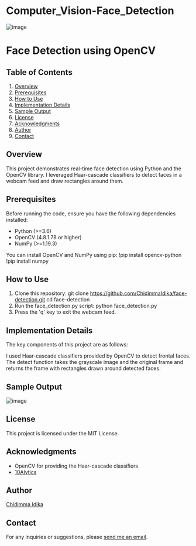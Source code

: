 # Computer_Vision-Face_Detection

![image](https://github.com/ChidimmaIdika/Computer_Vision-Face_Detection/assets/137975543/5e037adc-9712-45ed-9b70-e256d997c788)

# Face Detection using OpenCV

## Table of Contents
1. [Overview](#overview)
2. [Prerequisites](#prerequisites)
3. [How to Use](#how-to-use)
4. [Implementation Details](#implementation-details)
5. [Sample Output](#sample-output)
6. [License](#license)
7. [Acknowledgments](#acknowledgments)
8. [Author](#author)
9. [Contact](#contact)


## Overview
This project demonstrates real-time face detection using Python and the OpenCV library. I leveraged Haar-cascade classifiers to detect faces in a webcam feed and draw rectangles around them.

## Prerequisites
Before running the code, ensure you have the following dependencies installed:

- Python (>=3.6)
- OpenCV (4.8.1.78 or higher)
- NumPy (>=1.19.3)

You can install OpenCV and NumPy using pip:
!pip install opencv-python
!pip install numpy

## How to Use
1. Clone this repository:
git clone https://github.com/ChidimmaIdika/face-detection.git
cd face-detection
2. Run the face_detection.py script:
   python face_detection.py
3. Press the 'q' key to exit the webcam feed.

## Implementation Details
The key components of this project are as follows:

I used Haar-cascade classifiers provided by OpenCV to detect frontal faces.
The detect function takes the grayscale image and the original frame and returns the frame with rectangles drawn around detected faces.

## Sample Output
![image](https://github.com/ChidimmaIdika/Computer_Vision-Face_Detection/assets/137975543/0ea70ac0-31cf-4307-a67d-be684dfb613a)

## License
This project is licensed under the MIT License.

## Acknowledgments
- OpenCV for providing the Haar-cascade classifiers
- [10Alytics](https://github.com/10Alytics)

## Author
[Chidimma Idika](https://github.com/ChidimmaIdika)

## Contact
For any inquiries or suggestions, please [send me an email](chidimmaidika@gmail.com).
